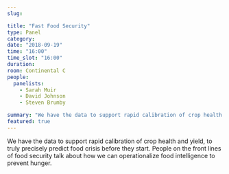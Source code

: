 ```yaml
---
slug:

title: "Fast Food Security"
type: Panel
category:
date: "2018-09-19"
time: "16:00"
time_slot: "16:00"
duration:
room: Continental C
people:
  panelists:
    - Sarah Muir
    - David Johnson
    - Steven Brumby

summary: "We have the data to support rapid calibration of crop health and yield, to truly precisely predict food crisis before they start. People on the front lines of food security talk about how we can operationalize food intelligence to prevent hunger."
featured: true
---
```

We have the data to support rapid calibration of crop health and yield, to truly precisely predict food crisis before they start. People on the front lines of food security talk about how we can operationalize food intelligence to prevent hunger.
